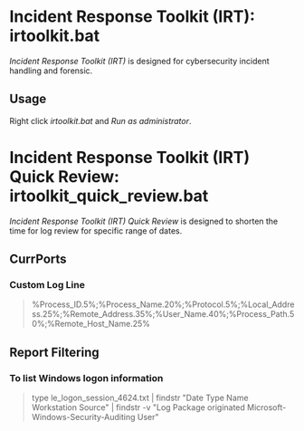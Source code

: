 # Incident Response Toolkit (IRT): irtoolkit.bat
*Incident Response Toolkit (IRT)* is designed for cybersecurity incident handling and forensic.


## Usage
Right click *irtoolkit.bat* and *Run as administrator*.


# Incident Response Toolkit (IRT) Quick Review: irtoolkit_quick_review.bat
*Incident Response Toolkit (IRT) Quick Review* is designed to shorten the time for log review for specific range of dates. 


## CurrPorts
### Custom Log Line
> %Process_ID.5%;%Process_Name.20%;%Protocol.5%;%Local_Address.25%;%Remote_Address.35%;%User_Name.40%;%Process_Path.50%;%Remote_Host_Name.25%


## Report Filtering
### To list Windows logon information
> type le_logon_session_4624.txt | findstr "Date Type Name Workstation Source" | findstr -v "Log Package originated Microsoft-Windows-Security-Auditing User"
